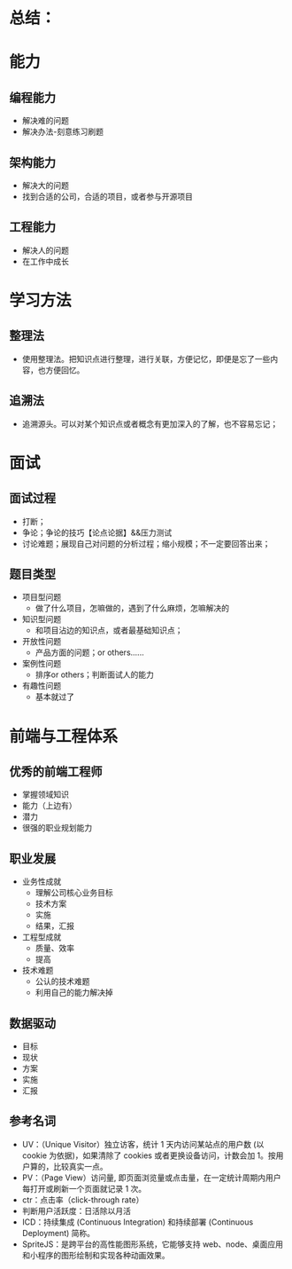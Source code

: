 # 总结：
# 能力
## 编程能力
- 解决难的问题
- 解决办法-刻意练习刷题
## 架构能力
- 解决大的问题
- 找到合适的公司，合适的项目，或者参与开源项目
## 工程能力
- 解决人的问题
- 在工作中成长
# 学习方法
## 整理法
- 使用整理法。把知识点进行整理，进行关联，方便记忆，即便是忘了一些内容，也方便回忆。
## 追溯法
- 追溯源头。可以对某个知识点或者概念有更加深入的了解，也不容易忘记；
# 面试
## 面试过程
- 打断；
- 争论；争论的技巧【论点论据】&&压力测试
- 讨论难题；展现自己对问题的分析过程；缩小规模；不一定要回答出来；
## 题目类型
- 项目型问题
  - 做了什么项目，怎嘛做的，遇到了什么麻烦，怎嘛解决的
- 知识型问题
  - 和项目沾边的知识点，或者最基础知识点；
- 开放性问题
  - 产品方面的问题；or others......
- 案例性问题
  - 排序or others；判断面试人的能力
- 有趣性问题
  - 基本就过了
# 前端与工程体系
 ## 优秀的前端工程师
 - 掌握领域知识
 - 能力（上边有）
 - 潜力
 - 很强的职业规划能力
 ## 职业发展
 - 业务性成就
    - 理解公司核心业务目标
    - 技术方案
    - 实施
    - 结果，汇报
 - 工程型成就
    - 质量、效率
    - 提高
 - 技术难题
    - 公认的技术难题
    - 利用自己的能力解决掉
## 数据驱动
- 目标
- 现状
- 方案
- 实施
- 汇报
## 参考名词
- UV：（Unique Visitor）独立访客，统计 1 天内访问某站点的用户数 (以 cookie 为依据)，如果清除了 cookies 或者更换设备访问，计数会加 1。按用户算的，比较真实一点。
- PV：（Page View）访问量, 即页面浏览量或点击量，在一定统计周期内用户每打开或刷新一个页面就记录 1 次。
- ctr：点击率（click-through rate）
- 判断用户活跃度：日活除以月活
- ICD：持续集成 (Continuous Integration) 和持续部署 (Continuous Deployment) 简称。
- SpriteJS：是跨平台的高性能图形系统，它能够支持 web、node、桌面应用和小程序的图形绘制和实现各种动画效果。